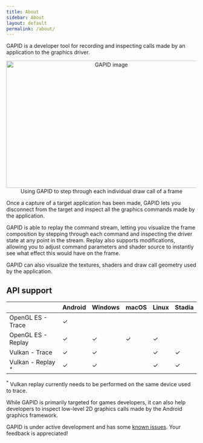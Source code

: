 ```yaml
---
title: About
sidebar: About
layout: default
permalink: /about/
---
```


GAPID is a developer tool for recording and inspecting calls made by an application to the graphics driver.

<div style="text-align: center;">
    <img src="../images/hero.gif" alt="GAPID image" width="540" height="337">
    <figcaption>Using GAPID to step through each individual draw call of a frame</figcaption>
</div>

Once a capture of a target application has been made, GAPID lets you disconnect from the target and inspect all the graphics commands made by the application.

GAPID is able to replay the command stream, letting you visualize the frame composition by stepping through each command and inspecting the driver state at any point in the stream. Replay also supports modifications, allowing you to adjust command parameters and shader source to instantly see what effect this would have on the frame.

GAPID can also visualize the textures, shaders and draw call geometry used by the application.

## API support

|                              | Android | Windows | macOS  | Linux | Stadia
| ---------------------------- | ------- | ------- |------- | ----- | ------
| OpenGL ES - Trace            |   ✓     |         |        |       |
| OpenGL ES - Replay           |   ✓     |   ✓     |   ✓    |   ✓   |
| Vulkan - Trace               |   ✓     |   ✓     |        |   ✓   |   ✓
| Vulkan - Replay <sup>*</sup> |   ✓     |   ✓     |        |   ✓   |   ✓

<sup>*</sup> Vulkan replay currently needs to be performed on the same device used to trace.

While GAPID is primarily targeted for games developers, it can also help developers to inspect low-level 2D graphics calls made by the Android graphics framework.

GAPID is under active development and has some [known issues](https://github.com/google/gapid/issues). Your feedback is appreciated!
